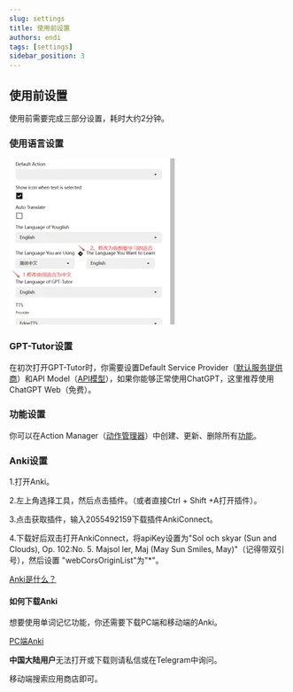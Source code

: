 ```yaml
---
slug: settings
title: 使用前设置
authors: endi
tags: [settings]
sidebar_position: 3
---
```

## 使用前设置

使用前需要完成三部分设置，耗时大约2分钟。

### 使用语言设置

![alt text](image.png)


### GPT-Tutor设置

在初次打开GPT-Tutor时，你需要设置Default Service Provider（[默认服务提供商](./main-explain/provider.md)）和API Model（[API模型](./main-explain/APImodel.md)），如果你能够正常使用ChatGPT，这里推荐使用ChatGPT Web（免费）。

### 功能设置

你可以在Action Manager（[动作管理器](./main-explain/actionManager.md)）中创建、更新、删除所有[功能](./main-explain/prompts.md)。

### Anki设置

1.打开Anki。

2.左上角选择工具，然后点击插件。（或者直接Ctrl + Shift +A打开插件）。

3.点击获取插件，输入2055492159下载插件AnkiConnect。

4.下载好后双击打开AnkiConnect，将apiKey设置为"Sol och skyar (Sun and Clouds), Op. 102:No. 5. Majsol ler, Maj (May Sun Smiles, May)"（记得带双引号），然后设置 "webCorsOriginList"为"*"。

[Anki是什么？](https://sspai.com/post/65095)

#### 如何下载Anki
想要使用单词记忆功能，你还需要下载PC端和移动端的Anki。

[PC端Anki](https://apps.ankiweb.net/)

**中国大陆用户**无法打开或下载则请私信或在Telegram中询问。

移动端搜索应用商店即可。




